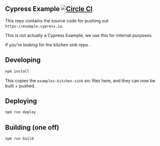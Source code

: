## Cypress Example [![Circle CI](https://circleci.com/gh/cypress-io/examples-kitchen-sink.svg?style=svg)](https://circleci.com/gh/cypress-io/examples-kitchen-sink)

This repo contains the source code for pushing out `https://example.cypress.io`.

This is not actually a Cypress Example, we use this for internal purposes.

If you're looking for the kitchen sink repo <it is here>.

## Developing

```bash
npm install
```

This copies the `examples-kitchen-sink` src files here, and they can now be built + pushed.

## Deploying

```bash
npm run deploy
```

## Building (one off)

```bash
npm run build
```
